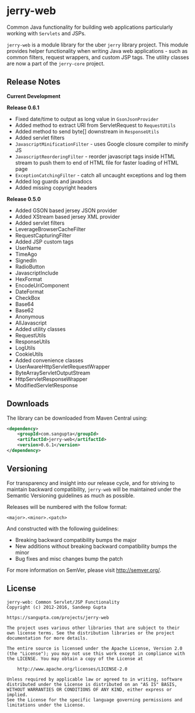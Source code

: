 jerry-web
==========

Common Java functionality for building web applications particularly working with `Servlets` and JSPs.

`jerry-web` is a module library for the uber `jerry` library project. This module provides helper functionality 
when writing Java web applications - such as common filters, request wrappers, and custom JSP tags. The utility
classes are now a part of the `jerry-core` project.

Release Notes
-------------

**Current Development**

**Release 0.6.1**

* Fixed date/time to output as long value in `GsonJsonProvider`
* Added method to extract URI from ServletRequest to `RequestUtils`
* Added method to send byte[] downstream in `ResponseUtils`
* Added servlet filters
 * `JavascriptMinificationFilter` - uses Google closure compiler to minify JS
 * `JavascriptReorderingFilter` - reorder javascript tags inside HTML stream to push them to end of HTML file for faster loading of HTML page
 * `ExceptionCatchingFilter` - catch all uncaught exceptions and log them
* Added log guards and javadocs
* Added missing copyright headers

**Release 0.5.0**

* Added GSON based jersey JSON provider
* Added XStream based jersey XML provider
* Added servlet filters
 * LeverageBrowserCacheFilter
 * RequestCapturingFilter
* Added JSP custom tags
 * UserName
 * TimeAgo
 * SignedIn
 * RadioButton
 * JavascriptInclude
 * HexFormat
 * EncodeUriComponent
 * DateFormat
 * CheckBox
 * Base64
 * Base62
 * Anonymous
 * AllJavascript
* Added utility classes
 * RequestUtils
 * ResponseUtils
 * LogUtils
 * CookieUtils
* Added convenience classes
 * UserAwareHttpServletRequestWrapper
 * ByteArrayServletOutputStream
 * HttpServletResponseWrapper
 * ModifiedServletResponse

Downloads
---------

The library can be downloaded from Maven Central using:

```xml
<dependency>
    <groupId>com.sangupta</groupId>
    <artifactId>jerry-web</artifactId>
    <version>0.6.1</version>
</dependency>
```

Versioning
----------

For transparency and insight into our release cycle, and for striving to maintain backward compatibility, 
`jerry-web` will be maintained under the Semantic Versioning guidelines as much as possible.

Releases will be numbered with the follow format:

`<major>.<minor>.<patch>`

And constructed with the following guidelines:

* Breaking backward compatibility bumps the major
* New additions without breaking backward compatibility bumps the minor
* Bug fixes and misc changes bump the patch

For more information on SemVer, please visit http://semver.org/.

License
-------

```
jerry-web: Common Servlet/JSP Functionality
Copyright (c) 2012-2016, Sandeep Gupta

https://sangupta.com/projects/jerry-web

The project uses various other libraries that are subject to their
own license terms. See the distribution libraries or the project
documentation for more details.

The entire source is licensed under the Apache License, Version 2.0 
(the "License"); you may not use this work except in compliance with
the LICENSE. You may obtain a copy of the License at

	http://www.apache.org/licenses/LICENSE-2.0

Unless required by applicable law or agreed to in writing, software
distributed under the License is distributed on an "AS IS" BASIS,
WITHOUT WARRANTIES OR CONDITIONS OF ANY KIND, either express or implied.
See the License for the specific language governing permissions and
limitations under the License.
```
